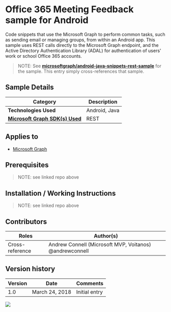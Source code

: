 # Office 365 Meeting Feedback sample for Android

Code snippets that use the Microsoft Graph to perform common tasks, such as sending email or managing groups, from within an Android app. This sample uses REST calls directly to the Microsoft Graph endpoint, and the Active Directory Authentication Library (ADAL) for authentication of users' work or school Office 365 accounts.

> NOTE: See **[microsoftgraph/android-java-snippets-rest-sample](https://github.com/microsoftgraph/android-java-snippets-rest-sample)** for the sample. This entry simply cross-references that sample.

## Sample Details

|               Category               |  Description  |
| ------------------------------------ | ------------- |
| **Technologies Used**                | Android, Java |
| **[Microsoft Graph SDK(s) Used][1]** | REST          |

## Applies to

* [Microsoft Graph](https://developer.microsoft.com/en-us/graph)

## Prerequisites

> NOTE: see linked repo above

## Installation / Working Instructions

> NOTE: see linked repo above

## Contributors

|      Roles      |                        Author(s)                        |
| --------------- | ------------------------------------------------------- |
| Cross-reference | Andrew Connell (Microsoft MVP, Voitanos) @andrewconnell |

## Version history

| Version |      Date      |   Comments    |
| ------- | -------------- | ------------- |
| 1.0     | March 24, 2018 | Initial entry |

[1]: https://developer.microsoft.com/en-us/graph/code-samples-and-sdks

<img src="https://telemetry.sharepointpnp.com/msgraph-community-samples/samples/android-java-snippets-rest" />